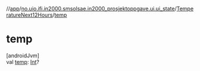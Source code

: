 //[app](../../../index.md)/[no.uio.ifi.in2000.smsolsae.in2000_prosjektoppgave.ui.ui_state](../index.md)/[TemperatureNext12Hours](index.md)/[temp](temp.md)

# temp

[androidJvm]\
val [temp](temp.md): [Int](https://kotlinlang.org/api/latest/jvm/stdlib/kotlin/-int/index.html)?
